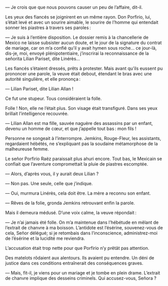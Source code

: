 — Je crois que que nous pouvons causer un peu de l’affaire, dit-il.

Les yeux des fiancés se joignirent en un même rayon. Don Porfirio, lui, s’était levé et avec un sourire aimable, le sourire de l’homme qui entendait sonner les piastres à travers ses paroles :

— Je suis à l’entière disposition. Le dossier remis à la chancellerie de Mexico ne laisse subsister aucun doute, et le jour de la signature du contrat de mariage, car on m’a confié qu’il y avait hymen sous roche… ce jour-là, dis-je, moi, envoyé plénipotentiaire, j’inscrirai la reconnaissance de la señorita Lilian Pariset, dite Linérès…

Les fiancés s’étaient dressés, prêts à protester. Mais avant qu’ils eussent pu prononcer une parole, la veuve était debout, étendant le bras avec une autorité singulière, et elle prononça :

— Lilian Pariset, dite Lilian Allan !

Ce fut une stupeur. Tous considéraient la folle.

Folle ! Non, elle ne l’était plus. Son visage était transfiguré. Dans ses yeux brillait l’intelligence recouvrée.

— Lilian Allan est ma fille, sauvée naguère des assassins par un enfant, devenu un homme de cœur, et que j’appelle tout bas : mon fils !

Personne ne songeait à l’interrompre. Jemkins, Rouge-Fleur, les assistants, regardaient hébétés, ne s’expliquant pas la soudaine métamorphose de la malheureuse femme.

Le señor Porfirio Raëz paraissait plus ahuri encore. Tout bas, le Mexicain se confiait que l’aventure compromettait la pluie de piastres escomptée.

— Alors, d’après vous, il y aurait deux Lilian ?

— Non pas. Une seule, celle que j’indique.

— Oui, murmura Linérès, cela doit être. La mère a reconnu son enfant.

— Rêves de la folie, gronda Jemkins retrouvant enfin la parole.

Mais il demeura médusé. D’une voix calme, la veuve répondait :

— Je n’ai jamais été folle. On m’a maintenue dans l’hébétude en mêlant de l’extrait de chanvre à ma boisson. L’antidote est l’ésérine, souvenez-vous de cela, Señor délégué; si je retombais dans l’inconscience, administrez-moi de l’ésérine et la lucidité me reviendra.

L’accusation était trop nette pour que Porfirio n’y prêtât pas attention.

Des matelots rôdaient aux alentours. Ils avaient pu entendre. Un déni de justice dans ces conditions entraînerait des conséquences graves.

— Mais, fit-il, je viens pour un mariage et je tombe en plein drame. L’extrait de chanvre implique des desseins criminels. Qui accusez-vous, Señora ?
